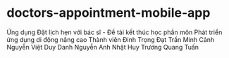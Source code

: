 # doctors-appointment-mobile-app
Ứng dụng Đặt lịch hẹn với bác sĩ - Đề tài kết thúc học phần môn Phát triển ứng dụng di động nâng cao
Thành viên
Đinh Trọng Đạt
Trần Minh Cảnh
Nguyễn Việt Duy Danh
Nguyễn Anh Nhật Huy
Trương Quang Tuấn
